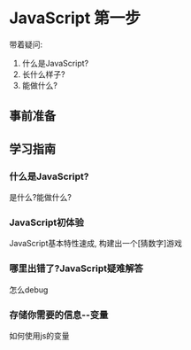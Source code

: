 # JavaScript 第一步
带着疑问:
1. 什么是JavaScript?
2. 长什么样子?
3. 能做什么?

## 事前准备

## 学习指南
### 什么是JavaScript?
是什么?能做什么?

### JavaScript初体验
JavaScript基本特性速成, 构建出一个[猜数字]游戏

### 哪里出错了?JavaScript疑难解答
怎么debug

### 存储你需要的信息--变量
如何使用js的变量